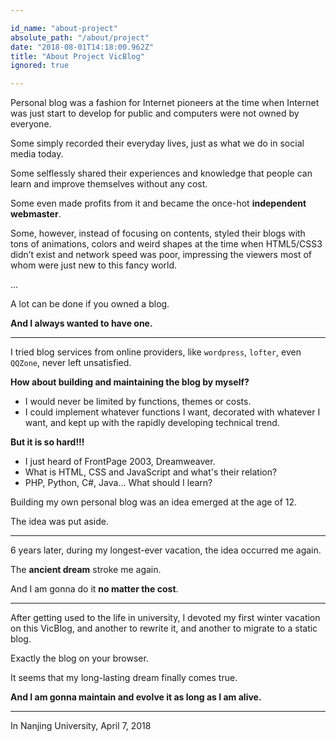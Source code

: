 ```yaml
---

id_name: "about-project"
absolute_path: "/about/project"
date: "2018-08-01T14:18:00.962Z"
title: "About Project VicBlog"
ignored: true

---
```


Personal blog was a fashion for Internet pioneers at the time when Internet was just start to develop for public and computers were not owned by everyone.

Some simply recorded their everyday lives, just as what we do in social media today.

Some selflessly shared their experiences and knowledge that people can learn and improve themselves without any cost.

Some even made profits from it and became the once-hot **independent webmaster**.

Some, however, instead of focusing on contents, styled their blogs with tons of animations, colors and weird shapes at the time when HTML5/CSS3 didn’t exist and network speed was poor, impressing the viewers most of whom were just new to this fancy world.

...

A lot can be done if you owned a blog.

**And I always wanted to have one.**

------------------------------

I tried blog services from online providers, like `wordpress`, `lofter`, even `QQZone`, never left unsatisfied.

**How about building and maintaining the blog by myself?**

- I would never be limited by functions, themes or costs.
- I could implement whatever functions I want, decorated with whatever I want, and kept up with the rapidly developing technical trend.

**But it is so hard!!!**

- I just heard of FrontPage 2003, Dreamweaver.
- What is HTML, CSS and JavaScript and what's their relation?
- PHP, Python, C#, Java... What should I learn?

Building my own personal blog was an idea emerged at the age of 12.

The idea was put aside.

----------------------------------------------------------------

6 years later, during my longest-ever vacation, the idea occurred me again.

The **ancient dream** stroke me again.

And I am gonna do it **no matter the cost**.

------------------------------------------------------

After getting used to the life in university, I devoted my first winter vacation on this VicBlog, and another to rewrite it, and another to migrate to a static blog.

Exactly the blog on your browser.

It seems that my long-lasting dream finally comes true.

**And I am gonna maintain and evolve it as long as I am alive.**

-------------------------------------------------------------------------------

In Nanjing University, April 7, 2018
